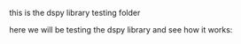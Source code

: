 this is the dspy library testing folder

here we will be testing the dspy library and see how it works:
